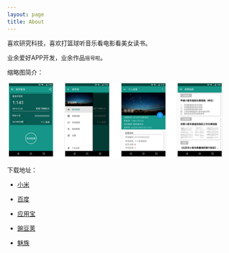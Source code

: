 ```yaml
---
layout: page
title: About
---
```


喜欢研究科技，喜欢打篮球听音乐看电影看美女读书。

业余爱好APP开发，业余作品`摇号啦`。

缩略图简介：

![摇号啦APP screenshot](/content/images/yaohaola-desc-thumb.png)

下载地址：

* [小米](http://app.mi.com/detail/66810)

* [百度](http://shouji.baidu.com/soft/item?docid=7363116)

* [应用宝](http://android.myapp.com/myapp/detail.htm?apkName=com.nought.yaoleme)

* [豌豆荚](http://www.wandoujia.com/apps/com.nought.yaoleme)

* [魅族](http://app.meizu.com/apps/public/detail?package_name=com.nought.yaoleme)